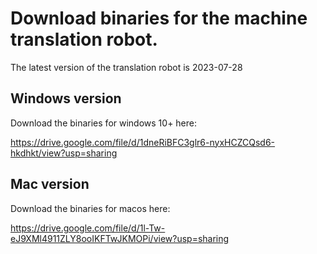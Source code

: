 # Download binaries for the machine translation robot.

The latest version of the translation robot is 2023-07-28

## Windows version
Download the binaries for windows 10+ here:

https://drive.google.com/file/d/1dneRiBFC3glr6-nyxHCZCQsd6-hkdhkt/view?usp=sharing

## Mac version
Download the binaries for macos here:

https://drive.google.com/file/d/1l-Tw-eJ9XMl4911ZLY8ooIKFTwJKMOPi/view?usp=sharing

